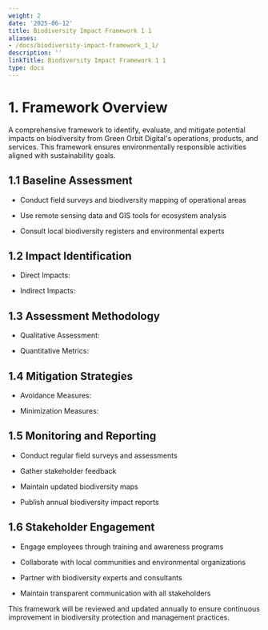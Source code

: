 ```yaml
---
weight: 2
date: '2025-06-12'
title: Biodiversity Impact Framework 1 1
aliases:
- /docs/biodiversity-impact-framework_1_1/
description: ''
linkTitle: Biodiversity Impact Framework 1 1
type: docs
---
```


# 1. Framework Overview

A comprehensive framework to identify, evaluate, and mitigate potential impacts on biodiversity from Green Orbit Digital's operations, products, and services. This framework ensures environmentally responsible activities aligned with sustainability goals.

## 1.1 Baseline Assessment

- Conduct field surveys and biodiversity mapping of operational areas

- Use remote sensing data and GIS tools for ecosystem analysis

- Consult local biodiversity registers and environmental experts

## 1.2 Impact Identification

- Direct Impacts:

- Indirect Impacts:

## 1.3 Assessment Methodology

- Qualitative Assessment:

- Quantitative Metrics:

## 1.4 Mitigation Strategies

- Avoidance Measures:

- Minimization Measures:

## 1.5 Monitoring and Reporting

- Conduct regular field surveys and assessments

- Gather stakeholder feedback

- Maintain updated biodiversity maps

- Publish annual biodiversity impact reports

## 1.6 Stakeholder Engagement

- Engage employees through training and awareness programs

- Collaborate with local communities and environmental organizations

- Partner with biodiversity experts and consultants

- Maintain transparent communication with all stakeholders

This framework will be reviewed and updated annually to ensure continuous improvement in biodiversity protection and management practices.